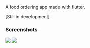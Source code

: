A food ordering app made with flutter.

[Still in development]


### Screenshots

![](https://github.com/OLayemii/chyker-foods/blob/master/screenshots/1.jpg) ![](https://github.com/OLayemii/chyker-foods/blob/master/screenshots/1.jpg)
